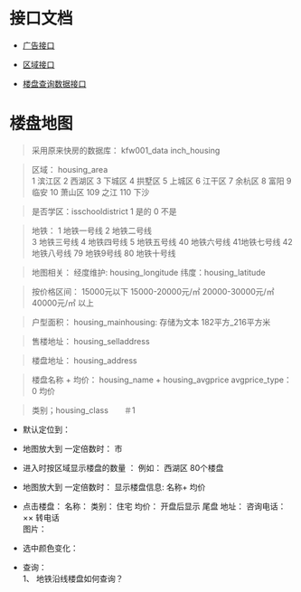 

# 接口文档

 + [广告接口](/doc/map/admin/Ad.md)
 + [区域接口](/doc/map/admin/Area.md)
 
 + [楼盘查询数据接口](/doc/admin/House.md)


# 楼盘地图

> 采用原来快房的数据库： kfw001_data  inch_housing

> 区域：  housing_area  
    1 滨江区  2 西湖区 3 下城区 4 拱墅区 5 上城区  6 江干区 7 余杭区 8 富阳 9 临安 10 萧山区  109 之江  110 下沙

>是否学区：isschooldistrict  1 是的  0 不是

>地铁：
        1 地铁一号线
        2 地铁二号线  
        3 地铁三号线
        4 地铁四号线
        5 地铁五号线
        40 地铁六号线
        41地铁七号线
        42 地铁八号线
        79 地铁9号线
        80 地铁十号线

> 地图相关： 经度维护:  housing_longitude  纬度：housing_latitude

> 按价格区间： 15000元以下   15000-20000元/㎡   20000-30000元/㎡  40000元/㎡ 以上     

> 户型面积：  housing_mainhousing: 存储为文本  182平方_216平方米  

> 售楼地址： housing_selladdress

> 楼盘地址： housing_address

> 楼盘名称 + 均价： housing_name  +  housing_avgprice   avgprice_type：0 均价

> 类别；housing_class　　＃1



+ 默认定位到：

+ 地图放大到 一定倍数时： 市

+ 进入时按区域显示楼盘的数量 ： 例如： 西湖区 80个楼盘

+ 地图放大到 一定倍数时：   显示楼盘信息: 名称+ 均价

+ 点击楼盘：  名称：
             类别： 住宅
             均价： 开盘后显示 尾盘
             地址：
             咨询电话： ×× 转电话   
             图片：        

+ 选中颜色变化：

+ 查询：  
      1、 地铁沿线楼盘如何查询？
